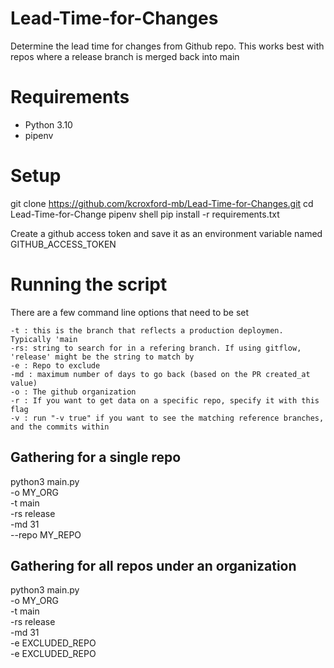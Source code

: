 # Lead-Time-for-Changes
Determine the lead time for changes from Github repo.  This works best with repos where a release branch is merged back into main


# Requirements
- Python 3.10
- pipenv

# Setup 
git clone https://github.com/kcroxford-mb/Lead-Time-for-Changes.git
cd Lead-Time-for-Change 
pipenv shell
pip install  -r requirements.txt

Create a github access token and save it as an environment variable named GITHUB_ACCESS_TOKEN

# Running the script 
There are a few command line options that need to be set 

    -t : this is the branch that reflects a production deploymen. Typically 'main
    -rs: string to search for in a refering branch. If using gitflow, 'release' might be the string to match by
    -e : Repo to exclude
    -md : maximum number of days to go back (based on the PR created_at value)
    -o : The github organization 
    -r : If you want to get data on a specific repo, specify it with this flag 
    -v : run "-v true" if you want to see the matching reference branches, and the commits within

## Gathering for a single repo 
python3 main.py \
 -o MY_ORG\
 -t main \
 -rs release \
 -md 31  \
 --repo MY_REPO


## Gathering for all repos under an organization
python3 main.py \
 -o MY_ORG\
 -t main \
 -rs release \
 -md 31  \
 -e EXCLUDED_REPO \
 -e EXCLUDED_REPO


